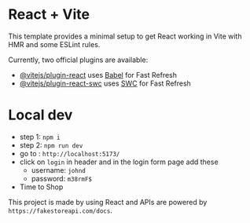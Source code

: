 # React + Vite

This template provides a minimal setup to get React working in Vite with HMR and some ESLint rules.

Currently, two official plugins are available:

- [@vitejs/plugin-react](https://github.com/vitejs/vite-plugin-react/blob/main/packages/plugin-react/README.md) uses [Babel](https://babeljs.io/) for Fast Refresh
- [@vitejs/plugin-react-swc](https://github.com/vitejs/vite-plugin-react-swc) uses [SWC](https://swc.rs/) for Fast Refresh

# Local dev

- step 1: `npm i`
- step 2: `npm run dev`
- go to : `http://localhost:5173/`
- click on `login` in header and in the login form page add these
  - username: `johnd`
  - password: `m38rmF$`
- Time to Shop

This project is made by using React and APIs are powered by `https://fakestoreapi.com/docs`.
